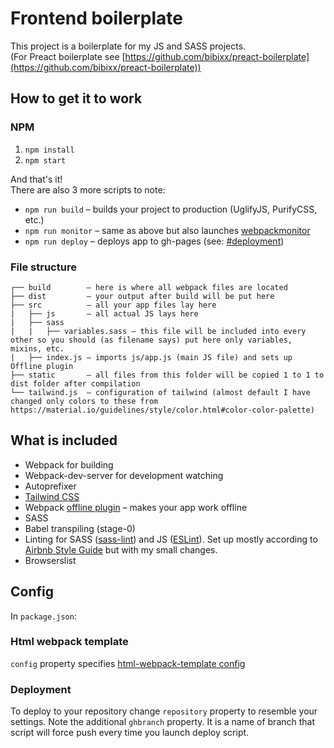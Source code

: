 # Frontend boilerplate
This project is a boilerplate for my JS and SASS projects.<br>
(For Preact boilerplate see [https://github.com/bibixx/preact-boilerplate](https://github.com/bibixx/preact-boilerplate))

## How to get it to work
### NPM
1. `npm install`
2. `npm start`

And that's it!<br>
There are also 3 more scripts to note:
* `npm run build` – builds your project to production (UglifyJS, PurifyCSS, etc.)
* `npm run monitor` – same as above but also launches [webpackmonitor](https://github.com/webpackmonitor/webpackmonitor)
* `npm run deploy` – deploys app to gh-pages (see: [#deployment](#deployment))

### File structure
```
┌── build        – here is where all webpack files are located
├── dist         – your output after build will be put here
├── src          – all your app files lay here
|   ├── js       – all actual JS lays here
|   ├── sass
|   |   ├── variables.sass – this file will be included into every other so you should (as filename says) put here only variables, mixins, etc.
|   ├── index.js – imports js/app.js (main JS file) and sets up Offline plugin
├── static       – all files from this folder will be copied 1 to 1 to dist folder after compilation
└── tailwind.js  – configuration of tailwind (almost default I have changed only colors to these from https://material.io/guidelines/style/color.html#color-color-palette)
```

## What is included
* Webpack for building
* Webpack-dev-server for development watching
* Autoprefixer
* [Tailwind CSS](https://tailwindcss.com/)
* Webpack [offline plugin](https://github.com/NekR/offline-plugin) – makes your app work offline
* SASS
* Babel transpiling (stage-0)
* Linting for SASS ([sass-lint](https://github.com/sasstools/sass-lint)) and JS ([ESLint](https://eslint.org/)). Set up mostly according to [Airbnb Style Guide](https://github.com/airbnb/javascript) but with my small changes.
* Browserslist

## Config
In `package.json`:

### Html webpack template
`config` property specifies [html-webpack-template config](https://github.com/jaketrent/html-webpack-template#basic-usage)

### Deployment
To deploy to your repository change `repository` property to resemble your settings. Note the additional `ghbranch` property. It is a name of branch that script will force push every time you launch deploy script.
